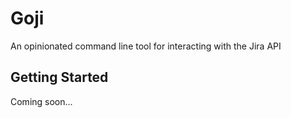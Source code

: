 # Goji

An opinionated command line tool for interacting with the Jira API

## Getting Started

Coming soon...
